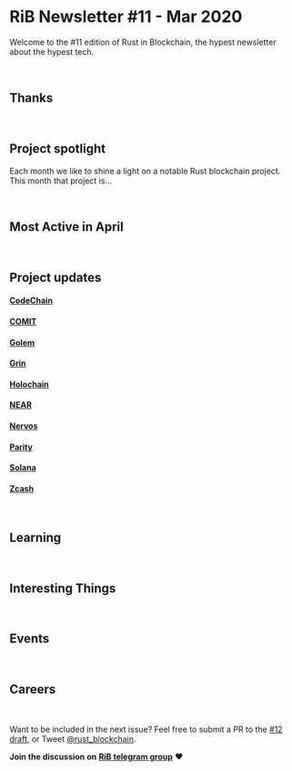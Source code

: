 # RiB Newsletter #11 - Mar 2020

Welcome to the #11 edition of Rust in Blockchain, the hypest newsletter about the hypest tech. <!--[Previous: #10](). -->


&nbsp;


## Thanks


&nbsp;


## Project spotlight

Each month we like to shine a light on a notable Rust blockchain project. This month that project is…

&nbsp;


## Most Active in April

&nbsp;



## Project updates

#### [**CodeChain**](https://github.com/codeChain-io/)


#### [**COMIT**](https://comit.network/)


#### [**Golem**](https://golem.network/)


#### [**Grin**](https://github.com/mimblewimble/grin)


#### [**Holochain**](https://github.com/holochain/)


#### [**NEAR**](https://github.com/nearprotocol/nearcore)


#### [**Nervos**](https://github.com/nervosnetwork)


#### [**Parity** ](https://github.com/paritytech)


#### [**Solana**](https://github.com/solana-labs/solana)


#### [**Zcash**](https://z.cash/)


&nbsp;

## Learning



&nbsp;

## Interesting Things



&nbsp;

## Events


&nbsp;

## Careers


&nbsp;

Want to be included in the next issue? Feel free to submit a PR to the [#12 draft](), or Tweet [@rust_blockchain](https://twitter.com/rust_blockchain).

**Join the discussion on** [**RiB telegram group**](https://t.me/rustinblockchain) **❤️**
